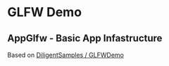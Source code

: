 # GLFW Demo


## AppGlfw - Basic App Infastructure

Based on [DiligentSamples / GLFWDemo](https://github.com/DiligentGraphics/DiligentSamples/tree/master/Samples/GLFWDemo)

